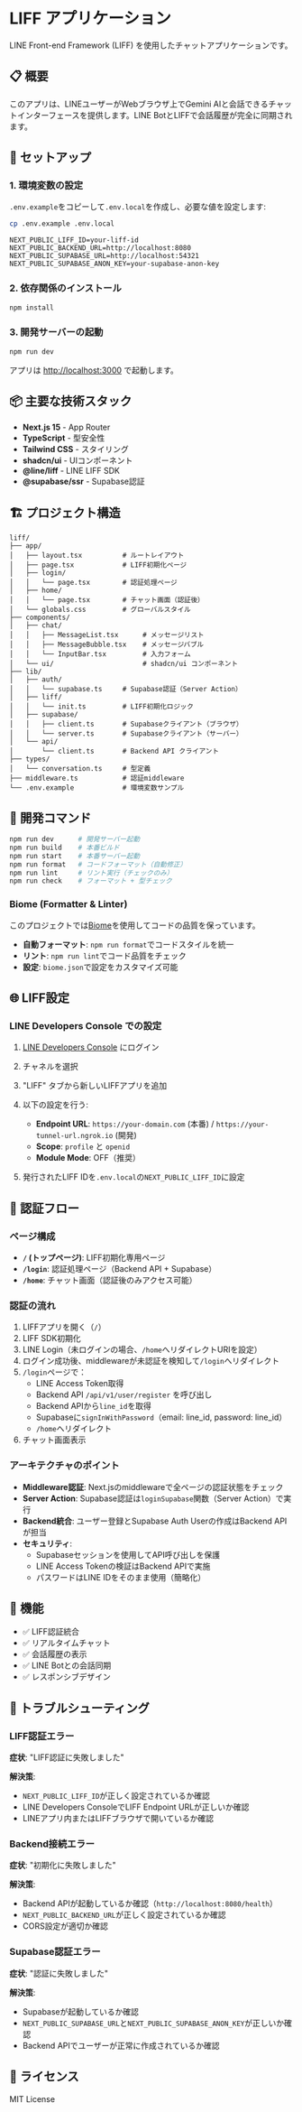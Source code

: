 # LIFF アプリケーション

LINE Front-end Framework (LIFF) を使用したチャットアプリケーションです。

## 📋 概要

このアプリは、LINEユーザーがWebブラウザ上でGemini AIと会話できるチャットインターフェースを提供します。LINE BotとLIFFで会話履歴が完全に同期されます。

## 🚀 セットアップ

### 1. 環境変数の設定

`.env.example`をコピーして`.env.local`を作成し、必要な値を設定します:

```bash
cp .env.example .env.local
```

```.env.local
NEXT_PUBLIC_LIFF_ID=your-liff-id
NEXT_PUBLIC_BACKEND_URL=http://localhost:8080
NEXT_PUBLIC_SUPABASE_URL=http://localhost:54321
NEXT_PUBLIC_SUPABASE_ANON_KEY=your-supabase-anon-key
```

### 2. 依存関係のインストール

```bash
npm install
```

### 3. 開発サーバーの起動

```bash
npm run dev
```

アプリは [http://localhost:3000](http://localhost:3000) で起動します。

## 📦 主要な技術スタック

- **Next.js 15** - App Router
- **TypeScript** - 型安全性
- **Tailwind CSS** - スタイリング
- **shadcn/ui** - UIコンポーネント
- **@line/liff** - LINE LIFF SDK
- **@supabase/ssr** - Supabase認証

## 🏗️ プロジェクト構造

```
liff/
├── app/
│   ├── layout.tsx          # ルートレイアウト
│   ├── page.tsx            # LIFF初期化ページ
│   ├── login/
│   │   └── page.tsx        # 認証処理ページ
│   ├── home/
│   │   └── page.tsx        # チャット画面（認証後）
│   └── globals.css         # グローバルスタイル
├── components/
│   ├── chat/
│   │   ├── MessageList.tsx      # メッセージリスト
│   │   ├── MessageBubble.tsx    # メッセージバブル
│   │   └── InputBar.tsx         # 入力フォーム
│   └── ui/                      # shadcn/ui コンポーネント
├── lib/
│   ├── auth/
│   │   └── supabase.ts     # Supabase認証（Server Action）
│   ├── liff/
│   │   └── init.ts         # LIFF初期化ロジック
│   ├── supabase/
│   │   ├── client.ts       # Supabaseクライアント（ブラウザ）
│   │   └── server.ts       # Supabaseクライアント（サーバー）
│   └── api/
│       └── client.ts       # Backend API クライアント
├── types/
│   └── conversation.ts     # 型定義
├── middleware.ts           # 認証middleware
└── .env.example            # 環境変数サンプル
```

## 🔧 開発コマンド

```bash
npm run dev      # 開発サーバー起動
npm run build    # 本番ビルド
npm run start    # 本番サーバー起動
npm run format   # コードフォーマット（自動修正）
npm run lint     # リント実行（チェックのみ）
npm run check    # フォーマット + 型チェック
```

### Biome (Formatter & Linter)
このプロジェクトでは[Biome](https://biomejs.dev/)を使用してコードの品質を保っています。

- **自動フォーマット**: `npm run format`でコードスタイルを統一
- **リント**: `npm run lint`でコード品質をチェック
- **設定**: `biome.json`で設定をカスタマイズ可能

## 🌐 LIFF設定

### LINE Developers Console での設定

1. [LINE Developers Console](https://developers.line.biz/console/) にログイン
2. チャネルを選択
3. "LIFF" タブから新しいLIFFアプリを追加
4. 以下の設定を行う:
   - **Endpoint URL**: `https://your-domain.com` (本番) / `https://your-tunnel-url.ngrok.io` (開発)
   - **Scope**: `profile` と `openid`
   - **Module Mode**: OFF（推奨）

5. 発行されたLIFF IDを`.env.local`の`NEXT_PUBLIC_LIFF_ID`に設定

## 🔐 認証フロー

### ページ構成
- **`/` (トップページ)**: LIFF初期化専用ページ
- **`/login`**: 認証処理ページ（Backend API + Supabase）
- **`/home`**: チャット画面（認証後のみアクセス可能）

### 認証の流れ
1. LIFFアプリを開く（`/`）
2. LIFF SDK初期化
3. LINE Login（未ログインの場合、`/home`へリダイレクトURIを設定）
4. ログイン成功後、middlewareが未認証を検知して`/login`へリダイレクト
5. `/login`ページで：
   - LINE Access Token取得
   - Backend API `/api/v1/user/register` を呼び出し
   - Backend APIから`line_id`を取得
   - Supabaseに`signInWithPassword`（email: line_id, password: line_id）
   - `/home`へリダイレクト
6. チャット画面表示

### アーキテクチャのポイント
- **Middleware認証**: Next.jsのmiddlewareで全ページの認証状態をチェック
- **Server Action**: Supabase認証は`loginSupabase`関数（Server Action）で実行
- **Backend統合**: ユーザー登録とSupabase Auth Userの作成はBackend APIが担当
- **セキュリティ**: 
  - Supabaseセッションを使用してAPI呼び出しを保護
  - LINE Access Tokenの検証はBackend APIで実施
  - パスワードはLINE IDをそのまま使用（簡略化）

## 📱 機能

- ✅ LIFF認証統合
- ✅ リアルタイムチャット
- ✅ 会話履歴の表示
- ✅ LINE Botとの会話同期
- ✅ レスポンシブデザイン

## 🐛 トラブルシューティング

### LIFF認証エラー

**症状**: "LIFF認証に失敗しました"

**解決策**:
- `NEXT_PUBLIC_LIFF_ID`が正しく設定されているか確認
- LINE Developers ConsoleでLIFF Endpoint URLが正しいか確認
- LINEアプリ内またはLIFFブラウザで開いているか確認

### Backend接続エラー

**症状**: "初期化に失敗しました"

**解決策**:
- Backend APIが起動しているか確認（`http://localhost:8080/health`）
- `NEXT_PUBLIC_BACKEND_URL`が正しく設定されているか確認
- CORS設定が適切か確認

### Supabase認証エラー

**症状**: "認証に失敗しました"

**解決策**:
- Supabaseが起動しているか確認
- `NEXT_PUBLIC_SUPABASE_URL`と`NEXT_PUBLIC_SUPABASE_ANON_KEY`が正しいか確認
- Backend APIでユーザーが正常に作成されているか確認

## 📝 ライセンス

MIT License

